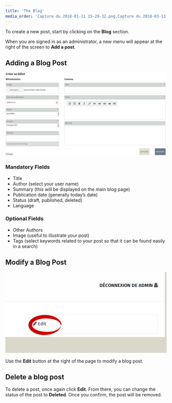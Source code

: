```yaml
---
title: 'The Blog'
media_order: 'Capture du 2018-01-11 15-29-32.png,Capture du 2018-03-13 20-18-03.png'
---
```


To create a new post, start by clicking on the **Blog** section.

When you are signed in as an administrator, a new menu will appear at the right of the screen to **Add a post**.

## Adding a Blog Post

![](Capture%20du%202018-01-11%2015-29-32.png)

### Mandatory Fields

- Title
- Author (select your user name)
- Summary (this will be displayed on the main blog page)
- Publication date (generally today’s date)
- Status (draft, published, deleted)
- Language

### Optional Fields
- Other Authors 
- Image (useful to illustrate your post)
- Tags (select keywords related to your post so that it can be found easily in a search)


## Modify a Blog Post

![](Capture%20du%202018-03-13%2020-18-03.png)

Use the **Edit** button at the right of the page to modify a blog post. 

## Delete a blog post

To delete a post, once again click **Edit**.  From there, you can change the status of the post to **Deleted**.  Once you confirm, the post will be removed.